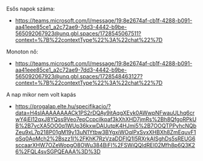 Esős napok száma:
- https://teams.microsoft.com/l/message/19:8e2674af-cb1f-4288-b091-aa41eee85ce1_a2c72ae9-7dd3-4442-b9be-565092067923@unq.gbl.spaces/1728545067511?context=%7B%22contextType%22%3A%22chat%22%7D

Monoton nő:
- https://teams.microsoft.com/l/message/19:8e2674af-cb1f-4288-b091-aa41eee85ce1_a2c72ae9-7dd3-4442-b9be-565092067923@unq.gbl.spaces/1728548463127?context=%7B%22contextType%22%3A%22chat%22%7D 

A nap mikor nem volt kapás
- https://progalap.elte.hu/specifikacio/?data=H4sIAAAAAAAACk1PS2rDQAy9itAqgXEyk0AWwpNFwauULhq6crwY4jEI12qxJ8YQss9Veo7epCcpcilkpaf3kXhXHD7jmRs%2Bh8QfgoRPkUB%2B7vcXA5OO0q1WUp36kxwDAUutpK4HJmi5%2B7OOQTPPyhcNQbZeu9xL7p218P01gM19y13uN1Ytbw3BYgxiWOqlPxSvxXHBXh8ZmEquvF1qSq0AoMch2%2Bszz1I%2FKhK7RzVzaDDFIQ1I5RXrkAISghDs5sREUG6sccaarXHW7OZeWopgO8OWu384BiFI%2FSWiQQldREI02Mfh8p6Q3K26%2FQL4svSGPQEAAA%3D%3D
